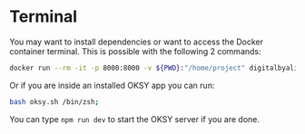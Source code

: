 # Terminal

You may want to install dependencies or want to access the Docker container terminal.
This is possible with the following 2 commands:

```sh
docker run --rm -it -p 8000:8000 -v ${PWD}:"/home/project" digitalbyali/oksy:v1 /bin/zsh;
```

Or if you are inside an installed OKSY app you can run:

```sh
bash oksy.sh /bin/zsh;
```

You can type `npm run dev` to start the OKSY server if you are done.